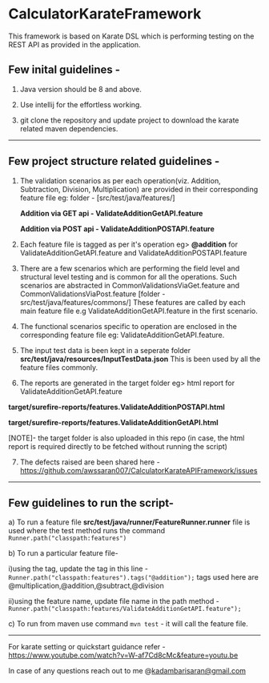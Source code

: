 # CalculatorKarateFramework
This framework is based on Karate DSL which is performing testing on the REST API as provided in the application.

## Few inital guidelines -

1. Java version should be 8 and above.

2. Use intellij for the effortless working.

3. git clone the repository and update project to download the karate related maven dependencies. 	

---
## Few project structure related guidelines -


1. The validation scenarios as per each operation(viz. Addition, Subtraction, Division, Multiplication) are provided in their corresponding feature file eg:
   folder - [src/test/java/features/]
   
	**Addition via GET api - ValidateAdditionGetAPI.feature**
    
   	**Addition via POST api - ValidateAdditionPOSTAPI.feature**
    
2. Each feature file is tagged as per it's operation eg> **@addition** for  ValidateAdditionGetAPI.feature and ValidateAdditionPOSTAPI.feature 

3. There are a few scenarios which are performing the field level and structural level testing and is common for all the operations. Such scenarios are abstracted 
   in CommonValidationsViaGet.feature and CommonValidationsViaPost.feature [folder - src/test/java/features/commons/]
   These features are called by each main feature file e.g ValidateAdditionGetAPI.feature in the first scenario. 
   
4. The functional scenarios specific to operation are enclosed in the corresponding feature file eg: ValidateAdditionGetAPI.feature.    

5. The input test data is been kept in a seperate folder **src/test/java/resources/InputTestData.json** This is been used by all the feature files commonly.

6. The reports are generated in the target folder eg> html report for ValidateAdditionGetAPI.feature 

**target/surefire-reports/features.ValidateAdditionPOSTAPI.html**

**target/surefire-reports/features.ValidateAdditionGetAPI.html**

[NOTE]- the target folder is also uploaded in this repo (in case, the html report is required directly to be fetched without running the script)

7. The defects raised are been shared here - https://github.com/awssaran007/CalculatorKarateAPIFramework/issues

---
## Few guidelines to run the script-

a) To run a feature file **src/test/java/runner/FeatureRunner.runner** file is used where the test method runs the command `Runner.path("classpath:features")`
  
b) To run a particular feature file-
  
   i)using the tag, update the tag in this line -  ` Runner.path("classpath:features").tags("@addition"); `
     tags used here are @multiplication,@addition,@subtract,@division
    
   ii)using the feature name, update file name in the path method - ` Runner.path("classpath:features/ValidateAdditionGetAPI.feature"); `


c) To run from maven use command `mvn test` - it will call the feature file.

---
For karate setting or quickstart guidance refer - https://www.youtube.com/watch?v=W-af7Cd8cMc&feature=youtu.be

In case of any questions reach out to me @kadambarisaran@gmail.com

